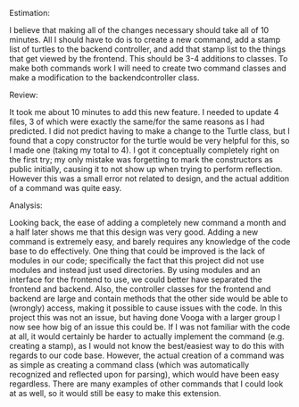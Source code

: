 Estimation:

I believe that making all of the changes necessary should take all of 10 minutes. All I should have to do is to create a new command, add a stamp list of turtles to the backend controller, and add that stamp list to the things that get viewed by the frontend. This should be 3-4 additions to classes. To make both commands work I will need to create two command classes and make a modification to the backendcontroller class.

Review:

It took me about 10 minutes to add this new feature. I needed to update 4 files, 3 of which were exactly the same/for the same reasons as I had predicted. I did not predict having to make a change to the Turtle class, but I found that a copy constructor for the turtle would be very helpful for this, so I made one (taking my total to 4). I got it conceptually completely right on the first try; my only mistake was forgetting to mark the constructors as public initially, causing it to not show up when trying to perform reflection. However this was a small error not related to design, and the actual addition of a command was quite easy.

Analysis:

Looking back, the ease of adding a completely new command a month and a half later shows me that this design was very good. Adding a new command is extremely easy, and barely requires any knowledge of the code base to do effectively. One thing that could be improved is the lack of modules in our code; specifically the fact that this project did not use modules and instead just used directories. By using modules and an interface for the frontend to use, we could better have separated the frontend and backend. Also, the controller classes for the frontend and backend are large and contain methods that the other side would be able to (wrongly) access, making it possible to cause issues with the code. In this project this was not an issue, but having done Vooga with a larger group I now see how big of an issue this could be. If I was not familiar with the code at all, it would certainly be harder to actually implement the command (e.g. creating a stamp), as I would not know the best/easiest way to do this with regards to our code base. However, the actual creation of a command was as simple as creating a command class (which was automatically recognized and reflected upon for parsing), which would have been easy regardless. There are many examples of other commands that I could look at as well, so it would still be easy to make this extension.  